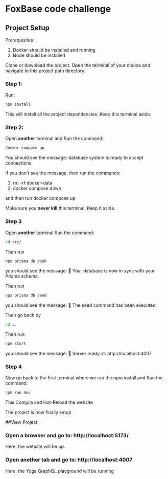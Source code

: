 # FoxBase code challenge

## Project Setup
Prerequisites: 
1. Docker should be installed and running
2. Node should be installed

Clone or download the project.
Open the terminal of your choice and navigate to this project path directory.

### Step 1:
Run:
```sh
npm install
```
This will install all the project dependencies.
Keep this terminal aside.

### Step 2:
Open **another** terminal and
Run the command:
```sh
docker compose up
```
You should see the message: database system is ready to accept connections

If you don't see the message, then run the commands:
1. rm -rf docker-data
2. docker compose down

and then run docker compose up

Make sure you **never kill** this terminal. Keep it aside.

### Step 3
Open **another** terminal
Run the command:
```sh
cd src/
```
Then run
```sh
npx prisma db push
```
you should see the message: 🚀  Your database is now in sync with your Prisma schema.

Then run
```sh
npx prisma db seed
```
you should see the message: 🌱  The seed command has been executed.

Then go back by
```sh
cd ..
```

Then run:
```sh
npm start
```
you should see the message: 🚀 Server ready at: http://localhost:4007

### Step 4
Now go back to the first terminal where we ran the npm install
and Run the command:
```sh
npm run dev
```
This Compile and Hot-Reload the website

The project is now finally setup

##View Project
### Open a browser and go to:  http://localhost:5173/
Here, the website will be up.
### Open another tab and go to: http://localhost:4007
Here, the Yoga GraphQL playground will be running
